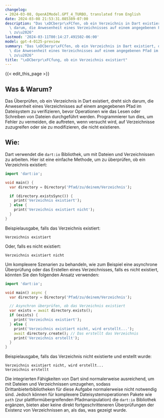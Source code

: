 ```yaml
---
changelog:
- 2024-03-08, OpenAIModel.GPT_4_TURBO, translated from English
date: 2024-03-08 21:53:31.085389-07:00
description: "Das \xDCberpr\xFCfen, ob ein Verzeichnis in Dart existiert, dreht sich\
  \ darum, die Anwesenheit eines Verzeichnisses auf einem angegebenen Pfad im Dateisystem\
  \ zu\u2026"
lastmod: '2024-03-11T00:14:27.491502-06:00'
model: gpt-4-0125-preview
summary: "Das \xDCberpr\xFCfen, ob ein Verzeichnis in Dart existiert, dreht sich darum,\
  \ die Anwesenheit eines Verzeichnisses auf einem angegebenen Pfad im Dateisystem\
  \ zu\u2026"
title: "\xDCberpr\xFCfung, ob ein Verzeichnis existiert"
---
```


{{< edit_this_page >}}

## Was & Warum?

Das Überprüfen, ob ein Verzeichnis in Dart existiert, dreht sich darum, die Anwesenheit eines Verzeichnisses auf einem angegebenen Pfad im Dateisystem zu verifizieren, bevor Operationen wie das Lesen oder Schreiben von Dateien durchgeführt werden. Programmierer tun dies, um Fehler zu vermeiden, die auftreten, wenn versucht wird, auf Verzeichnisse zuzugreifen oder sie zu modifizieren, die nicht existieren.

## Wie:

Dart verwendet die `dart:io` Bibliothek, um mit Dateien und Verzeichnissen zu arbeiten. Hier ist eine einfache Methode, um zu überprüfen, ob ein Verzeichnis existiert:

```dart
import 'dart:io';

void main() {
  var directory = Directory('Pfad/zu/deinem/Verzeichnis');

  if (directory.existsSync()) {
    print('Verzeichnis existiert');
  } else {
    print('Verzeichnis existiert nicht');
  }
}
```
Beispielausgabe, falls das Verzeichnis existiert:
```
Verzeichnis existiert
```

Oder, falls es nicht existiert:
```
Verzeichnis existiert nicht
```

Um komplexere Szenarien zu behandeln, wie zum Beispiel eine asynchrone Überprüfung oder das Erstellen eines Verzeichnisses, falls es nicht existiert, könnten Sie den folgenden Ansatz verwenden:

```dart
import 'dart:io';

void main() async {
  var directory = Directory('Pfad/zu/deinem/Verzeichnis');

  // Asynchron überprüfen, ob das Verzeichnis existiert
  var exists = await directory.exists();
  if (exists) {
    print('Verzeichnis existiert');
  } else {
    print('Verzeichnis existiert nicht, wird erstellt...');
    await directory.create(); // Das erstellt das Verzeichnis
    print('Verzeichnis erstellt');
  }
}
```

Beispielausgabe, falls das Verzeichnis nicht existierte und erstellt wurde:
```
Verzeichnis existiert nicht, wird erstellt...
Verzeichnis erstellt
```

Die integrierten Fähigkeiten von Dart sind normalerweise ausreichend, um mit Dateien und Verzeichnissen umzugehen, sodass Drittanbieterbibliotheken für diese Aufgabe normalerweise nicht notwendig sind. Jedoch können für komplexere Dateisystemoperationen Pakete wie `path` (zur plattformübergreifenden Pfadmanipulation) die `dart:io` Bibliothek ergänzen, bieten aber keine direkt fortgeschritteneren Überprüfungen der Existenz von Verzeichnissen an, als das, was gezeigt wurde.
